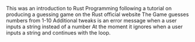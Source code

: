 This was an introduction to Rust Programming following a tutorial on producing a guessing game on the Rust official website
The Game guesses numbers from 1-10 
Additional tweaks is an error message when a user inputs a string instead of a number
At the moment it ignores when a user inputs a string and continues with the loop. 
